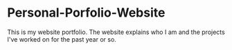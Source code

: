 # Personal-Porfolio-Website
This is my website portfolio. The website explains who I am and the projects I've worked on for the past year or so.
